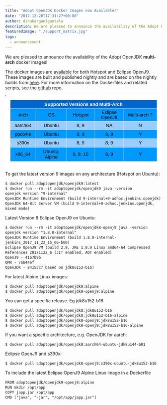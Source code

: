 ```yaml
---
title: "Adopt OpenJDK Docker Images now Available!"
date: "2017-12-20T17:31:27+00:00"
author: dinakarguniguntala
description: We are pleased to announce the availability of the Adopt OpenJDK multi-arch docker images!
featuredImage: "./support_matrix.jpg"
tags:
  - announcement
---
```

We are pleased to announce the availability of the Adopt OpenJDK **multi-arch** docker images!

The docker images are [available](https://hub.docker.com/r/adoptopenjdk) for both Hotspot and Eclipse OpenJ9. These images are built and published nightly and are based on the nightly builds from [here](https://adoptopenjdk.net/nightly.html). For more information on the Dockerfiles and related scripts, see the [github](https://github.com/AdoptOpenJDK/openjdk-docker) repo.

![AdoptOpenJDK Docker Support Matrix](support_matrix.jpg)
    
To get the latest version 9 images on any architecture (Hotspot on Ubuntu):

    $ docker pull adoptopenjdk/openjdk9:latest
    $ docker run --rm -it adoptopenjdk/openjdk9 java -version
    openjdk version "9-internal"
    OpenJDK Runtime Environment (build 9-internal+0-adhoc.jenkins.openjdk)
    OpenJDK 64-Bit Server VM (build 9-internal+0-adhoc.jenkins.openjdk, mixed mode)
    
Latest Version 8 Eclipse OpenJ9 on Ubuntu:

    $ docker run --rm -it adoptopenjdk/openjdk8-openj9 java -version
    openjdk version "1.8.0-internal"
    OpenJDK Runtime Environment (build 1.8.0-internal-jenkins_2017_11_22_15_06-b00)
    Eclipse OpenJ9 VM (build 2.9, JRE 1.8.0 Linux amd64-64 Compressed References 20171122_6 (JIT enabled, AOT enabled)
    OpenJ9 - 41b7b9b
    OMR - 76b44ef
    OpenJDK - 84153c7 based on jdk8u152-b16)

For latest Alpine Linux images:

    $ docker pull adoptopenjdk/openjdk9:alpine
    $ docker pull adoptopenjdk/openjdk9-openj9:alpine
    
You can get a specific release. Eg jdk8u152-b16

    $ docker pull adoptopenjdk/openjdk8:jdk8u152-b16
    $ docker pull adoptopenjdk/openjdk8:jdk8u152-b16-alpine
    $ docker pull adoptopenjdk/openjdk8-openj9:jdk8u152-b16
    $ docker pull adoptopenjdk/openjdk8-openj9:jdk8u152-b16-alpine
    
If you want a specific architecture, e.g. OpenJDK for aarch:

    $ docker pull adoptopenjdk/openjdk8:aarch64-ubuntu-jdk8u144-b01

Eclipse OpenJ9 and s390x:

    $ docker pull adoptopenjdk/openjdk8-openj9:s390x-ubuntu-jdk8u152-b16

To include the latest Eclipse OpenJ9 Alpine Linux image in a Dockerfile
    
    FROM adoptopenjdk/openjdk9-openj9:alpine
    RUN mkdir /opt/app
    COPY japp.jar /opt/app
    CMD ["java", "-jar", "/opt/app/japp.jar"]
